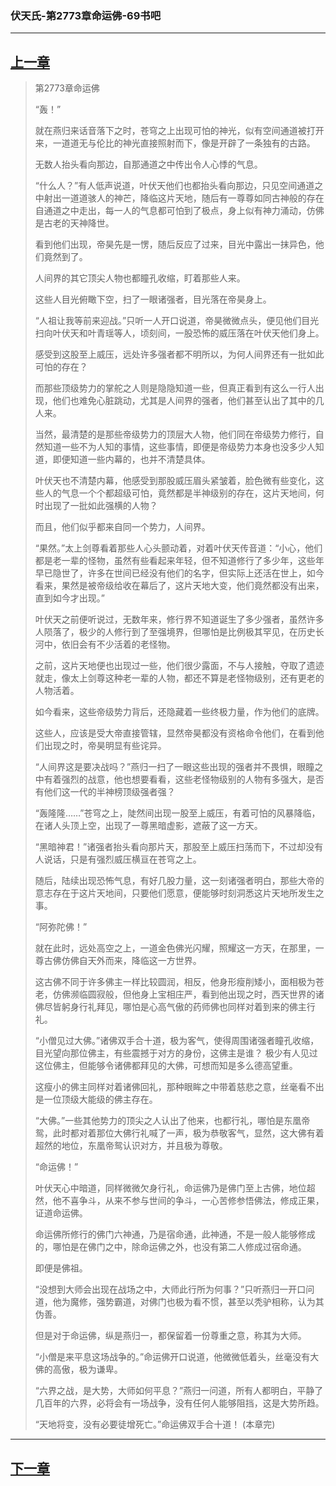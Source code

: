 ### 伏天氏-第2773章命运佛-69书吧

--------
[上一章](./4f11019c5574c62ac79f575cf023e9ff.md)
--------


>
>
>
>第2773章命运佛
>
>“轰！”
>
>就在燕归来话音落下之时，苍穹之上出现可怕的神光，似有空间通道被打开来，一道道无与伦比的神光直接照射而下，像是开辟了一条独有的古路。
>
>无数人抬头看向那边，自那通道之中传出令人心悸的气息。
>
>“什么人？”有人低声说道，叶伏天他们也都抬头看向那边，只见空间通道之中射出一道道骇人的神芒，降临这片天地，随后有一尊尊如同古神般的存在自通道之中走出，每一人的气息都可怕到了极点，身上似有神力涌动，仿佛是古老的天神降世。
>
>看到他们出现，帝昊先是一愣，随后反应了过来，目光中露出一抹异色，他们竟然到了。
>
>人间界的其它顶尖人物也都瞳孔收缩，盯着那些人来。
>
>这些人目光俯瞰下空，扫了一眼诸强者，目光落在帝昊身上。
>
>“人祖让我等前来迎战。”只听一人开口说道，帝昊微微点头，便见他们目光扫向叶伏天和叶青瑶等人，顷刻间，一股恐怖的威压落在叶伏天他们身上。
>
>感受到这股至上威压，远处许多强者都不明所以，为何人间界还有一批如此可怕的存在？
>
>而那些顶级势力的掌舵之人则是隐隐知道一些，但真正看到有这么一行人出现，他们也难免心脏跳动，尤其是人间界的强者，他们甚至认出了其中的几人来。
>
>当然，最清楚的是那些帝级势力的顶层大人物，他们同在帝级势力修行，自然知道一些不为人知的事情，这些事情，即便是帝级势力本身也没多少人知道，即便知道一些内幕的，也并不清楚具体。
>
>叶伏天也不清楚内幕，他感受到那股威压眉头紧皱着，脸色微有些变化，这些人的气息一个个都超级可怕，竟然都是半神级别的存在，这片天地间，何时出现了一批如此强横的人物？
>
>而且，他们似乎都来自同一个势力，人间界。
>
>“果然。”太上剑尊看着那些人心头颤动着，对着叶伏天传音道：“小心，他们都是老一辈的怪物，虽然有些看起来年轻，但不知道修行了多少年，这些年早已隐世了，许多在世间已经没有他们的名字，但实际上还活在世上，如今看来，果然是被帝级给收在幕后了，这片天地大变，他们竟然都没有出来，直到如今才出现。”
>
>叶伏天之前便听说过，无数年来，修行界不知道诞生了多少强者，虽然许多人陨落了，极少的人修行到了至强境界，但哪怕是比例极其罕见，在历史长河中，依旧会有不少活着的老怪物。
>
>之前，这片天地便也出现过一些，他们很少露面，不与人接触，夺取了遗迹就走，像太上剑尊这种老一辈的人物，都还不算是老怪物级别，还有更老的人物活着。
>
>如今看来，这些帝级势力背后，还隐藏着一些终极力量，作为他们的底牌。
>
>这些人，应该是受大帝直接管辖，显然帝昊都没有资格命令他们，在看到他们出现之时，帝昊明显有些诧异。
>
>“人间界这是要决战吗？”燕归一扫了一眼这些出现的强者并不畏惧，眼瞳之中有着强烈的战意，他也想要看看，这些老怪物级别的人物有多强大，是否有他们这一代的半神榜顶级强者强？
>
>“轰隆隆……”苍穹之上，陡然间出现一股至上威压，有着可怕的风暴降临，在诸人头顶上空，出现了一尊黑暗虚影，遮蔽了这一方天。
>
>“黑暗神君！”诸强者抬头看向那片天，那股至上威压扫荡而下，不过却没有人说话，只是有强烈威压横亘在苍穹之上。
>
>随后，陆续出现恐怖气息，有好几股力量，这一刻诸强者明白，那些大帝的意志存在于这片天地间，只要他们愿意，便能够时刻洞悉这片天地所发生之事。
>
>“阿弥陀佛！”
>
>就在此时，远处高空之上，一道金色佛光闪耀，照耀这一方天，在那里，一尊古佛仿佛自天外而来，降临这一方世界。
>
>这古佛不同于许多佛主一样比较圆润，相反，他身形瘦削矮小，面相极为苍老，仿佛濒临圆寂般，但他身上宝相庄严，看到他出现之时，西天世界的诸佛尽皆躬身行礼拜见，哪怕是心高气傲的药师佛也同样对着到来的佛主行礼。
>
>“小僧见过大佛。”诸佛双手合十道，极为客气，使得周围诸强者瞳孔收缩，目光望向那位佛主，有些震撼于对方的身份，这佛主是谁？
>极少有人见过这位佛主，但能够令诸佛都拜见的大佛，可想而知是多么德高望重。
>
>这瘦小的佛主同样对着诸佛回礼，那种眼眸之中带着慈悲之意，丝毫看不出是一位顶级大能级的佛主存在。
>
>“大佛。”一些其他势力的顶尖之人认出了他来，也都行礼，哪怕是东凰帝鸳，此时都对着那位大佛行礼喊了一声，极为恭敬客气，显然，这大佛有着超然的地位，东凰帝鸳认识对方，并且极为尊敬。
>
>“命运佛！”
>
>叶伏天心中暗道，同样微微欠身行礼，命运佛乃是佛门至上古佛，地位超然，他不喜争斗，从来不参与世间的争斗，一心苦修参悟佛法，修成正果，证道命运佛。
>
>命运佛所修行的佛门六神通，乃是宿命通，此神通，不是一般人能够修成的，哪怕是在佛门之中，除命运佛之外，也没有第二人修成过宿命通。
>
>即便是佛祖。
>
>“没想到大师会出现在战场之中，大师此行所为何事？”只听燕归一开口问道，他为魔修，强势霸道，对佛门也极为看不惯，甚至以秃驴相称，认为其伪善。
>
>但是对于命运佛，纵是燕归一，都保留着一份尊重之意，称其为大师。
>
>“小僧是来平息这场战争的。”命运佛开口说道，他微微低着头，丝毫没有大佛的高傲，极为谦卑。
>
>“六界之战，是大势，大师如何平息？”燕归一问道，所有人都明白，平静了几百年的六界，必将会有一场战争，没有任何人能够阻挡，这是大势所趋。
>
>“天地将变，没有必要徒增死亡。”命运佛双手合十道！
>(本章完)
>
>

--------
[下一章](./1327792d5955790831bb6d351506e653.md)
--------
